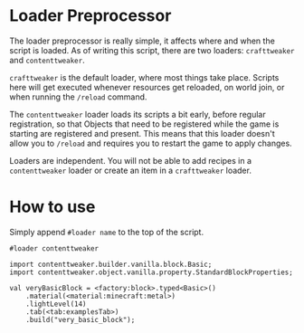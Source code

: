 # Loader Preprocessor

The loader preprocessor is really simple, it affects where and when the script is loaded.
As of writing this script, there are two loaders: `crafttweaker` and `contenttweaker`.

`crafttweaker` is the default loader, where most things take place. Scripts here will get executed whenever resources get reloaded, on world join, or when running the `/reload` command.

The `contenttweaker` loader loads its scripts a bit early, before regular registration, so that Objects that need to be registered while the game is starting are registered and present. This means that this loader doesn't allow you to `/reload` and requires you to restart the game to apply changes. 

Loaders are independent. You will not be able to add recipes in a `contenttweaker` loader or create an item in a `crafttweaker` loader.

# How to use

Simply append `#loader name` to the top of the script.

```zenscript
#loader contenttweaker

import contenttweaker.builder.vanilla.block.Basic;
import contenttweaker.object.vanilla.property.StandardBlockProperties;

val veryBasicBlock = <factory:block>.typed<Basic>()
    .material(<material:minecraft:metal>)
    .lightLevel(14) 
    .tab(<tab:examplesTab>)
    .build("very_basic_block"); 
```
